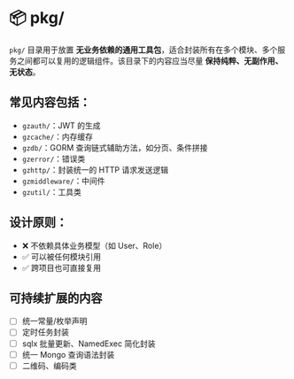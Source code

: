# 📦 pkg/

`pkg/` 目录用于放置 **无业务依赖的通用工具包**，适合封装所有在多个模块、多个服务之间都可以复用的逻辑组件。该目录下的内容应当尽量 **保持纯粹、无副作用、无状态**。

## 常见内容包括：

- `gzauth/`：JWT 的生成
- `gzcache/`：内存缓存
- `gzdb/`：GORM 查询链式辅助方法，如分页、条件拼接
- `gzerror/`：错误类
- `gzhttp/`：封装统一的 HTTP 请求发送逻辑
- `gzmiddleware/`：中间件
- `gzutil/`：工具类

## 设计原则：

- ❌ 不依赖具体业务模型（如 User、Role）
- ✅ 可以被任何模块引用
- ✅ 跨项目也可直接复用

## 可持续扩展的内容

- [ ] 统一常量/枚举声明 
- [ ] 定时任务封装
- [ ] sqlx 批量更新、NamedExec 简化封装
- [ ] 统一 Mongo 查询语法封装
- [ ] 二维码、编码类